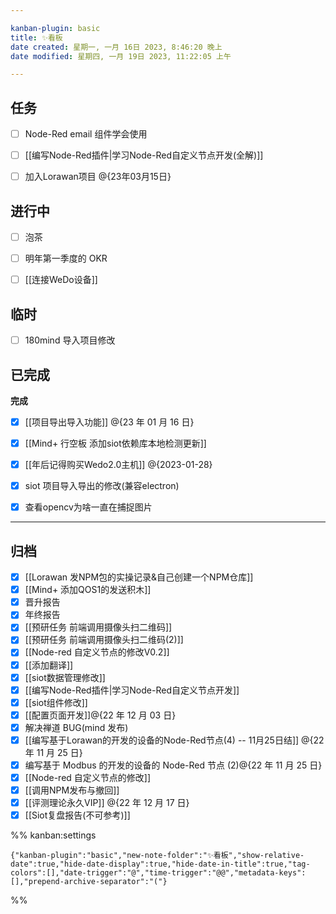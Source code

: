 ```yaml
---

kanban-plugin: basic
title: ✨看板
date created: 星期一, 一月 16日 2023, 8:46:20 晚上
date modified: 星期四, 一月 19日 2023, 11:22:05 上午

---
```


## 任务

- [ ] Node-Red email 组件学会使用
- [ ] [[编写Node-Red插件|学习Node-Red自定义节点开发(全解)]]
- [ ] 加入Lorawan项目 @{23年03月15日}


## 进行中

- [ ] 泡茶
- [ ] 明年第一季度的 OKR
- [ ] [[连接WeDo设备]]


## 临时

- [ ] 180mind 导入项目修改


## 已完成

**完成**
- [x] [[项目导出导入功能]] @{23 年 01 月 16 日}
- [x] [[Mind+ 行空板 添加siot依赖库本地检测更新]]
- [x] [[年后记得购买Wedo2.0主机]] @{2023-01-28}
- [x] siot 项目导入导出的修改(兼容electron)
- [x] 查看opencv为啥一直在捕捉图片


***

## 归档

- [x] [[Lorawan 发NPM包的实操记录&自己创建一个NPM仓库]]
- [x] [[Mind+ 添加QOS1的发送积木]]
- [x] 晋升报告
- [x] 年终报告
- [x] [[预研任务  前端调用摄像头扫二维码]]
- [x] [[预研任务 前端调用摄像头扫二维码(2)]]
- [x] [[Node-red 自定义节点的修改V0.2]]
- [x] [[添加翻译]]
- [x] [[siot数据管理修改]]
- [x] [[编写Node-Red插件|学习Node-Red自定义节点开发]]
- [x] [[siot组件修改]]
- [x] [[配置页面开发]]@{22 年 12 月 03 日}
- [x] 解决禅道 BUG(mind 发布)
- [x] [[编写基于Lorawan的开发的设备的Node-Red节点(4) -- 11月25日结]] @{22 年 11 月 25 日}
- [x] 编写基于 Modbus 的开发的设备的 Node-Red 节点 (2)@{22 年 11 月 25 日}
- [x] [[Node-red 自定义节点的修改]]
- [x] [[调用NPM发布与撤回]]
- [x] [[评测理论永久VIP]] @{22 年 12 月 17 日}
- [x] [[Siot复盘报告(不可参考)]]

%% kanban:settings
```
{"kanban-plugin":"basic","new-note-folder":"✨看板","show-relative-date":true,"hide-date-display":true,"hide-date-in-title":true,"tag-colors":[],"date-trigger":"@","time-trigger":"@@","metadata-keys":[],"prepend-archive-separator":"("}
```
%%